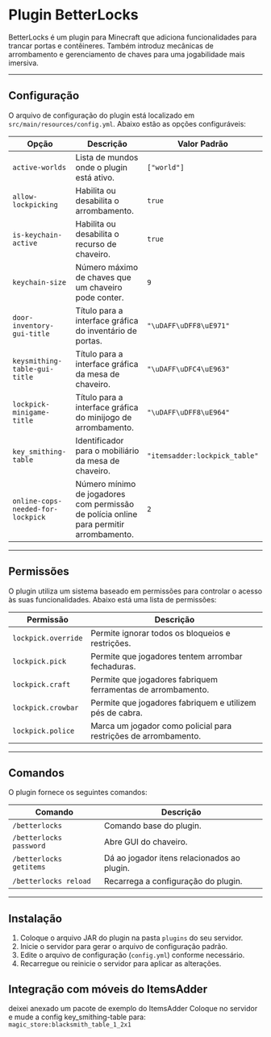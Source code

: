 # Plugin BetterLocks

BetterLocks é um plugin para Minecraft que adiciona funcionalidades para trancar portas e contêineres. Também introduz mecânicas de arrombamento e gerenciamento de chaves para uma jogabilidade mais imersiva.

---

## Configuração

O arquivo de configuração do plugin está localizado em `src/main/resources/config.yml`. Abaixo estão as opções configuráveis:

| Opção                          | Descrição                                                                 | Valor Padrão |
|--------------------------------|---------------------------------------------------------------------------|--------------|
| `active-worlds`                | Lista de mundos onde o plugin está ativo.                                | `["world"]`  |
| `allow-lockpicking`            | Habilita ou desabilita o arrombamento.                                   | `true`       |
| `is-keychain-active`           | Habilita ou desabilita o recurso de chaveiro.                            | `true`       |
| `keychain-size`                | Número máximo de chaves que um chaveiro pode conter.                     | `9`          |
| `door-inventory-gui-title`     | Título para a interface gráfica do inventário de portas.                 | `"\uDAFF\uDFF8\uE971"` |
| `keysmithing-table-gui-title`  | Título para a interface gráfica da mesa de chaveiro.                     | `"\uDAFF\uDFC4\uE963"` |
| `lockpick-minigame-title`      | Título para a interface gráfica do minijogo de arrombamento.             | `"\uDAFF\uDFF8\uE964"` |
| `key_smithing-table`           | Identificador para o mobiliário da mesa de chaveiro.                     | `"itemsadder:lockpick_table"` |
| `online-cops-needed-for-lockpick` | Número mínimo de jogadores com permissão de polícia online para permitir arrombamento. | `2` |

---

## Permissões

O plugin utiliza um sistema baseado em permissões para controlar o acesso às suas funcionalidades. Abaixo está uma lista de permissões:

| Permissão               | Descrição                                                                 |
|-------------------------|-------------------------------------------------------------------------|
| `lockpick.override`     | Permite ignorar todos os bloqueios e restrições.                       |
| `lockpick.pick`         | Permite que jogadores tentem arrombar fechaduras.                      |
| `lockpick.craft`        | Permite que jogadores fabriquem ferramentas de arrombamento.           |
| `lockpick.crowbar`      | Permite que jogadores fabriquem e utilizem pés de cabra.               |
| `lockpick.police`       | Marca um jogador como policial para restrições de arrombamento.        |

---

## Comandos

O plugin fornece os seguintes comandos:

| Comando                  | Descrição                                                                 |
|--------------------------|-------------------------------------------------------------------------|
| `/betterlocks`           | Comando base do plugin. |
| `/betterlocks password`  | Abre GUI do chaveiro. |
| `/betterlocks getitems`  | Dá ao jogador itens relacionados ao plugin. |
| `/betterlocks reload`    | Recarrega a configuração do plugin.                                     |

---

## Instalação

1. Coloque o arquivo JAR do plugin na pasta `plugins` do seu servidor.
2. Inicie o servidor para gerar o arquivo de configuração padrão.
3. Edite o arquivo de configuração (`config.yml`) conforme necessário.
4. Recarregue ou reinicie o servidor para aplicar as alterações.

## Integração com móveis do ItemsAdder

deixei anexado um pacote de exemplo do ItemsAdder
Coloque no servidor e mude a config key_smithing-table para: `magic_store:blacksmith_table_1_2x1`
